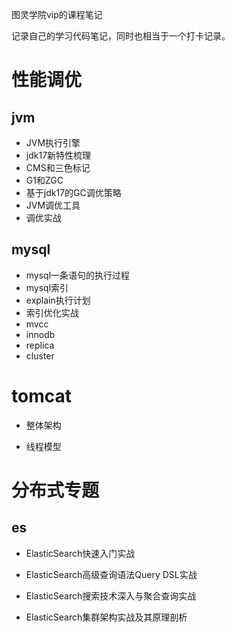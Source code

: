 图灵学院vip的课程笔记

记录自己的学习代码笔记，同时也相当于一个打卡记录。

# 性能调优

## jvm

- JVM执行引擎
- jdk17新特性梳理
- CMS和三色标记
- G1和ZGC
- 基于jdk17的GC调优策略
- JVM调优工具
- 调优实战

## mysql

- mysql一条语句的执行过程
- mysql索引
- explain执行计划
- 索引优化实战
- mvcc
- innodb
- replica
- cluster

# tomcat

- 整体架构

- 线程模型

# 分布式专题

## es

- ElasticSearch快速入门实战

- ElasticSearch高级查询语法Query DSL实战

- ElasticSearch搜索技术深入与聚合查询实战

- ElasticSearch集群架构实战及其原理剖析
